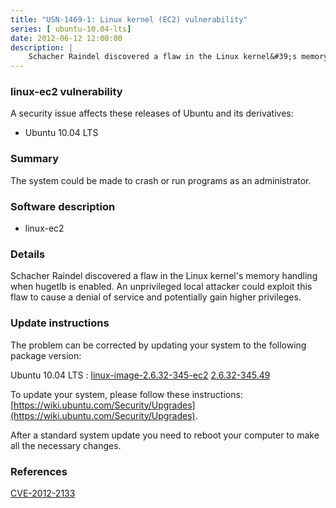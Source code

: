 ```yaml
---
title: "USN-1469-1: Linux kernel (EC2) vulnerability"
series: [ ubuntu-10.04-lts]
date: 2012-06-12 12:00:00
description: |
    Schacher Raindel discovered a flaw in the Linux kernel&#39;s memory handling when hugetlb is enabled. An unprivileged local attacker could exploit this flaw to cause a denial of service and potentially gain higher privileges. 
--- 
```

 
 


### linux-ec2 vulnerability

A security issue affects these releases of Ubuntu and its derivatives:

* Ubuntu 10.04 LTS

### Summary

The system could be made to crash or run programs as an administrator. 

### Software description

* linux-ec2 

### Details

Schacher Raindel discovered a flaw in the Linux kernel&#39;s memory handling when hugetlb is enabled. An unprivileged local attacker could exploit this flaw to cause a denial of service and potentially gain higher privileges. 

### Update instructions

The problem can be corrected by updating your system to the following package version:

Ubuntu 10.04 LTS
 : [linux-image-2.6.32-345-ec2](https://launchpad.net/ubuntu/+source/linux-ec2) <span> [2.6.32-345.49](https://launchpad.net/ubuntu/+source/linux-ec2/2.6.32-345.49) </span> 

To update your system, please follow these instructions: [https://wiki.ubuntu.com/Security/Upgrades](https://wiki.ubuntu.com/Security/Upgrades).

After a standard system update you need to reboot your computer to make all the necessary changes. 

### References

 
 [CVE-2012-2133](http://people.ubuntu.com/~ubuntu-security/cve/CVE-2012-2133)
 

